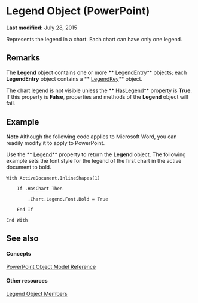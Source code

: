 
# Legend Object (PowerPoint)

 **Last modified:** July 28, 2015

Represents the legend in a chart. Each chart can have only one legend.

## Remarks

 The **Legend** object contains one or more ** [LegendEntry](c92ddccd-92a3-bec9-cdcd-efd82c77706b.md)** objects; each **LegendEntry** object contains a ** [LegendKey](98e8b9c3-b53e-9595-9389-6f92a6d730f4.md)** object.

The chart legend is not visible unless the  ** [HasLegend](084f7de3-b0ed-d7b3-3b24-465e74afa167.md)** property is **True**. If this property is  **False**, properties and methods of the  **Legend** object will fail.


## Example




 **Note**  Although the following code applies to Microsoft Word, you can readily modify it to apply to PowerPoint.

Use the  ** [Legend](1bd67a75-9dd4-2d8c-99b5-82bc91cf85d9.md)** property to return the **Legend** object. The following example sets the font style for the legend of the first chart in the active document to bold.




```
With ActiveDocument.InlineShapes(1)

    If .HasChart Then

        .Chart.Legend.Font.Bold = True

    End If

End With
```


## See also


#### Concepts


 [PowerPoint Object Model Reference](00acd64a-5896-0459-39af-98df2849849e.md)
#### Other resources


 [Legend Object Members](138eddc7-3b48-bc0a-163b-3e6f7560ed97.md)
